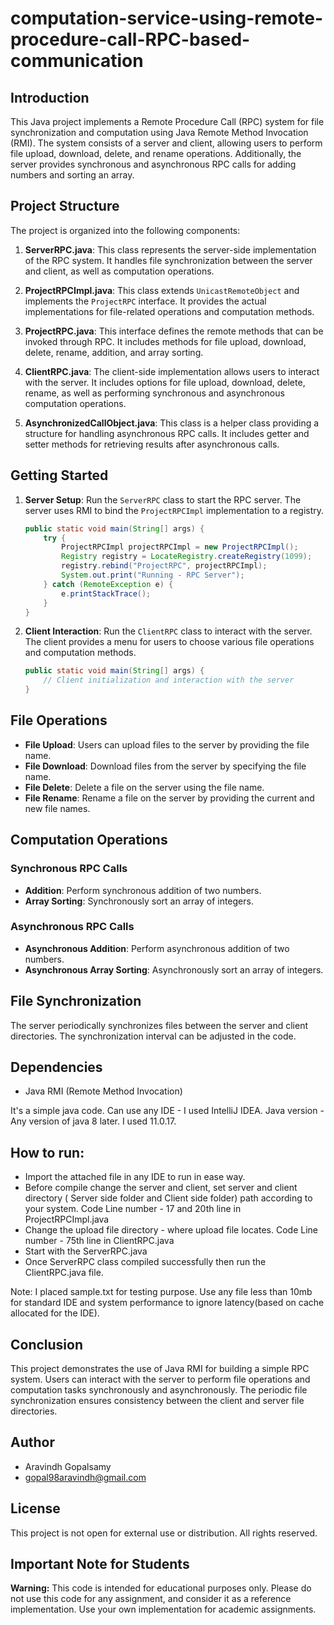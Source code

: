 # computation-service-using-remote-procedure-call-RPC-based-communication


## Introduction

This Java project implements a Remote Procedure Call (RPC) system for file synchronization and computation using Java Remote Method Invocation (RMI). The system consists of a server and client, allowing users to perform file upload, download, delete, and rename operations. Additionally, the server provides synchronous and asynchronous RPC calls for adding numbers and sorting an array.

## Project Structure

The project is organized into the following components:

1. **ServerRPC.java**: This class represents the server-side implementation of the RPC system. It handles file synchronization between the server and client, as well as computation operations.

2. **ProjectRPCImpl.java**: This class extends `UnicastRemoteObject` and implements the `ProjectRPC` interface. It provides the actual implementations for file-related operations and computation methods.

3. **ProjectRPC.java**: This interface defines the remote methods that can be invoked through RPC. It includes methods for file upload, download, delete, rename, addition, and array sorting.

4. **ClientRPC.java**: The client-side implementation allows users to interact with the server. It includes options for file upload, download, delete, rename, as well as performing synchronous and asynchronous computation operations.

5. **AsynchronizedCallObject.java**: This class is a helper class providing a structure for handling asynchronous RPC calls. It includes getter and setter methods for retrieving results after asynchronous calls.

## Getting Started

1. **Server Setup**: Run the `ServerRPC` class to start the RPC server. The server uses RMI to bind the `ProjectRPCImpl` implementation to a registry.

   ```java
   public static void main(String[] args) {
       try {
           ProjectRPCImpl projectRPCImpl = new ProjectRPCImpl();
           Registry registry = LocateRegistry.createRegistry(1099);
           registry.rebind("ProjectRPC", projectRPCImpl);
           System.out.print("Running - RPC Server");
       } catch (RemoteException e) {
           e.printStackTrace();
       }
   }
   ```

2. **Client Interaction**: Run the `ClientRPC` class to interact with the server. The client provides a menu for users to choose various file operations and computation methods.

   ```java
   public static void main(String[] args) {
       // Client initialization and interaction with the server
   }
   ```

## File Operations

- **File Upload**: Users can upload files to the server by providing the file name.
- **File Download**: Download files from the server by specifying the file name.
- **File Delete**: Delete a file on the server using the file name.
- **File Rename**: Rename a file on the server by providing the current and new file names.

## Computation Operations

### Synchronous RPC Calls

- **Addition**: Perform synchronous addition of two numbers.
- **Array Sorting**: Synchronously sort an array of integers.

### Asynchronous RPC Calls

- **Asynchronous Addition**: Perform asynchronous addition of two numbers.
- **Asynchronous Array Sorting**: Asynchronously sort an array of integers.

## File Synchronization

The server periodically synchronizes files between the server and client directories. The synchronization interval can be adjusted in the code.

## Dependencies

- Java RMI (Remote Method Invocation)


It's a simple java code.
Can use any IDE - I used IntelliJ IDEA.
Java version - Any version of java 8 later. I used 11.0.17.

## How to run:
  * Import the attached file in any IDE to run in ease way.
  * Before compile change the server and client, set server and client directory ( Server side folder and Client side folder) path according to your system. Code Line number - 17 and 20th line in ProjectRPCImpl.java
  * Change the upload file directory - where upload file locates. Code Line number - 75th line in ClientRPC.java
  * Start with the ServerRPC.java
  * Once ServerRPC class compiled successfully then run the ClientRPC.java file.

  Note: I placed sample.txt for testing purpose. Use any file less than 10mb for standard IDE and system performance to ignore latency(based on cache allocated for the IDE).
  
## Conclusion

This project demonstrates the use of Java RMI for building a simple RPC system. Users can interact with the server to perform file operations and computation tasks synchronously and asynchronously. The periodic file synchronization ensures consistency between the client and server file directories.

## Author

- Aravindh Gopalsamy
- gopal98aravindh@gmail.com

## License

This project is not open for external use or distribution. All rights reserved.

## Important Note for Students

**Warning:** This code is intended for educational purposes only. Please do not use this code for any assignment, and consider it as a reference implementation. Use your own implementation for academic assignments.
